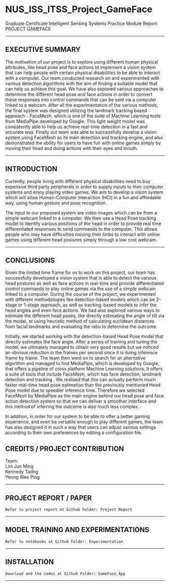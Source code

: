 # NUS_ISS_ITSS_Project_GameFace
Graduate Certificate Intelligent Sensing Systems Practice Module Report: PROJECT GAMEFACE

---

## EXECUTIVE SUMMARY
The motivation of our project is to explore using different human physical attributes, like head pose and face actions to implement a vision system that can help people with certain physical disabilities to be able to interact with a computer. Our team conducted research on and experimented with various detection algorithms with the aim of finding a suitable model that can help us achieve this goal. We have also explored various approaches to determine the different head pose and face actions in order to convert these responses into control commands that can be sent via a computer linked to a webcam. After all the experimentation of the various methods, the final system was designed utilizing the landmark tracking based approach - FaceMesh, which is one of the suite of Machine Learning tools from MediaPipe developed by Google. This light weight model was consistently able to help us achieve real-time detection in a fast and accurate way. Finally our team was able to successfully develop a vision system using FaceMesh as its main detection and tracking engine, and also demonstrated the ability for users to have fun with online games simply by moving their head and doing actions with their eyes and mouth.

---

## INTRODUCTION

Currently, people living with different physical disabilities need to buy expensive third party peripherals in order to supply inputs to their computer systems and enjoy playing video games. We aim to develop a vision system which will allow Human-Computer Interaction (HCI) in a fun and affordable way, using human gesture and pose recognition.

The input to our proposed system are video images which can be from a simple webcam linked to a computer. We then use a Head Pose tracking model to identify various positions of the head in order to provide real time differentiated responses to send commands to the computer. This allows people who may have difficulties moving their limbs to interact with online games using different head postures simply through a low cost webcam.

---

## CONCLUSIONS
Given the limited time frame for us to work on this project, our team has successfully developed a vision system that is able to detect the various head postures as well as face actions in real-time and provide differentiated control commands to play online games via the use of a simple webcam linked to a computer. During the course of the project, we experimented with different methodologies like detection-based models which can be  2-stage or 1-stage approach, as well as tracking-based models to infer the head angles and even face actions. We had also explored various ways to estimate the different head poses, like directly estimating the angle of tilt via the model, or using heuristic method of calculating euclidean distances from facial landmarks and evaluating the ratio to determine the outcome.

Initially, we started working with the detection-based Head Pose model that directly estimates the face angle. After a series of training and tuning the model, we ultimately managed to obtain very good results but we noticed an obvious reduction in the frames per second since it is doing inference frame by frame. The team then went on to search for an alternative algorithm and managed to find MediaPipe, which is developed by Google, that offers a pipeline of cross platform Machine Learning solutions. It offers a suite of tools that include FaceMesh, which has face detection, landmark detection and tracking . We realised that this can actually perform much faster real-time head pose estimation than the previously mentioned Head Pose model due to speedier inference time. Therefore we selected FaceMesh by MediaPipe as the main engine behind our head pose and face action detection system so that we can deliver a smoother interface and this method of inferring the outcome is also much less complex.

In addition, in order for our system to be able to offer a better gaming experience, and even be versatile enough to play different games, the team has also designed it in such a way that users can adjust various settings according to their own preferences by editing a configuration file.

## CREDITS / PROJECT CONTRIBUTION

Team:<br>
Lim Jun Ming<br>
Kennedy Tadhg<br>
Yeong Wee Ping

---
## PROJECT REPORT / PAPER

`Refer to project report at Github Folder: Project Report`

---
## MODEL TRAINING AND EXPERIMENTATIONS

`Refer to notebooks at Github Folder: Experimentation`

---

## INSTALLATION

`Download and the codes at Github Folder: GameFace_App`

---
